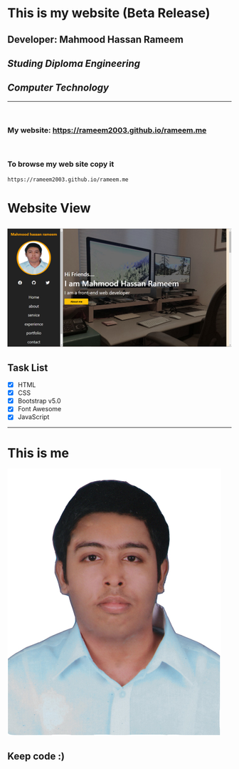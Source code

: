 # This is my website (Beta Release)
## Developer: Mahmood Hassan Rameem
## _Studing Diploma Engineering_
## _Computer Technology_

___

<br>

### My website: https://rameem2003.github.io/rameem.me

<br>

### To browse my web site copy it 
```
https://rameem2003.github.io/rameem.me
```

# Website View
![view](./view.png)
---
## Task List

- [x] HTML
- [x] CSS
- [x] Bootstrap v5.0
- [x] Font Awesome
- [x] JavaScript
---

# This is me
![profile](./img/me.jpg)
## Keep code :)
